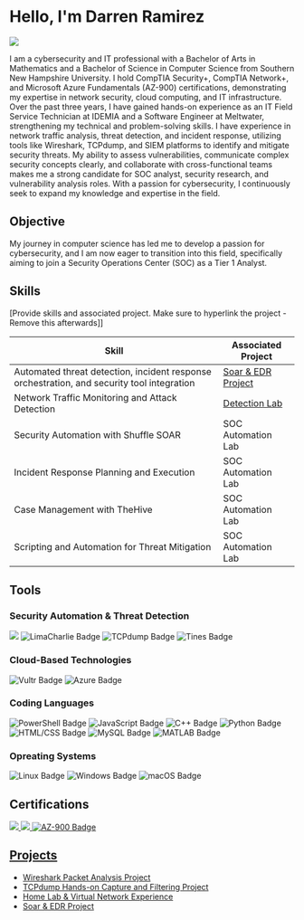 # Hello, I'm Darren Ramirez
<a href="https://linkedin.com/in/darren-ramirez"><img src="https://img.shields.io/badge/-LinkedIn-0072b1?&style=for-the-badge&logo=linkedin&logoColor=white" /></a>

I am a cybersecurity and IT professional with a Bachelor of Arts in Mathematics and a Bachelor of Science in Computer Science from Southern New Hampshire University. I hold CompTIA Security+, CompTIA Network+, and Microsoft Azure Fundamentals (AZ-900) certifications, demonstrating my expertise in network security, cloud computing, and IT infrastructure. Over the past three years, I have gained hands-on experience as an IT Field Service Technician at IDEMIA and a Software Engineer at Meltwater, strengthening my technical and problem-solving skills. I have experience in network traffic analysis, threat detection, and incident response, utilizing tools like Wireshark, TCPdump, and SIEM platforms to identify and mitigate security threats. My ability to assess vulnerabilities, communicate complex security concepts clearly, and collaborate with cross-functional teams makes me a strong candidate for SOC analyst, security research, and vulnerability analysis roles. With a passion for cybersecurity, I continuously seek to expand my knowledge and expertise in the field.

## Objective

My journey in computer science has led me to develop a passion for cybersecurity, and I am now eager to transition into this field, specifically aiming to join a Security Operations Center (SOC) as a Tier 1 Analyst.

## Skills
[Provide skills and associated project. Make sure to hyperlink the project - Remove this afterwards]]

| Skill                                         | Associated Project         |
|-----------------------------------------------|----------------------------|
| Automated threat detection, incident response orchestration, and security tool integration| <a href="https://github.com/DarrenRamirez/SOAR---EDR-Project">Soar & EDR Project</a>|
| Network Traffic Monitoring and Attack Detection | <a href="https://google.com">Detection Lab</a>|
| Security Automation with Shuffle SOAR         | SOC Automation Lab|
| Incident Response Planning and Execution      | SOC Automation Lab|
| Case Management with TheHive                  | SOC Automation Lab|
| Scripting and Automation for Threat Mitigation | SOC Automation Lab|

## Tools

### Security Automation & Threat Detection
<div>
    <img src="https://img.shields.io/badge/-Wireshark-1679A7?&style=for-the-badge&logo=Wireshark&logoColor=white" />
    <img src="https://img.shields.io/badge/-LimaCharlie-137CBD?style=for-the-badge" alt="LimaCharlie Badge" />
    <img src="https://img.shields.io/badge/-TCPdump-0A7ECB?style=for-the-badge&logo=TCPdump&logoColor=white" alt="TCPdump Badge" />
    <img src="https://img.shields.io/badge/-Tines-F26841?style=for-the-badge" alt="Tines Badge" />
</div>

### Cloud-Based Technologies 
<div>
    <img src="https://img.shields.io/badge/-Vultr-007BFC?style=for-the-badge" alt="Vultr Badge"/>
    <img src="https://img.shields.io/badge/-Azure-0089D6?style=for-the-badge&logo=microsoftazure&logoColor=white" alt="Azure Badge"/>
</div>

### Coding Languages
<div>
    <img src="https://img.shields.io/badge/-PowerShell-5391FE?style=for-the-badge&logo=powershell&logoColor=white" alt="PowerShell Badge"/>
    <img src="https://img.shields.io/badge/-JavaScript-F7DF1E?style=for-the-badge&logo=javascript&logoColor=black" alt="JavaScript Badge"/>
    <img src="https://img.shields.io/badge/C++-00599C?style=for-the-badge&logo=cplusplus&logoColor=white" alt="C++ Badge"/>
    <img src="https://img.shields.io/badge/Python-3776AB?style=for-the-badge&logo=python&logoColor=white" alt="Python Badge"/>
  <br>
    <img src="https://img.shields.io/badge/HTML%2FCSS-1572B6?style=for-the-badge&logo=css3&logoColor=white" alt="HTML/CSS Badge"/>
    <img src="https://img.shields.io/badge/MySQL-4479A1?style=for-the-badge&logo=mysql&logoColor=white" alt="MySQL Badge"/>
    <img src="https://img.shields.io/badge/MATLAB-0076A8?style=for-the-badge&logo=mathworks&logoColor=white" alt="MATLAB Badge"/>
</div>

### Opreating Systems
<div>
  <img src="https://img.shields.io/badge/Linux-FCC624?style=for-the-badge&logo=linux&logoColor=black" alt="Linux Badge"/>
  <img src="https://img.shields.io/badge/Windows-0078D6?style=for-the-badge&logo=windows&logoColor=white" alt="Windows Badge"/>
  <img src="https://img.shields.io/badge/macOS-000000?style=for-the-badge&logo=apple&logoColor=white" alt="macOS Badge"/>
</div>

## Certifications

<div>
<a href="https://www.credly.com/badges/104e7c78-fe68-499e-82bd-c8432c0b4f65/linked_in_profile"><img src="https://img.shields.io/badge/-Security%2B-FF0000?&style=for-the-badge&logo=CompTIA&logoColor=white" />
<a href="https://www.credly.com/badges/c0834f45-855d-4196-addb-dfb943e0ae03/linked_in_profile"><img src="https://img.shields.io/badge/-Network%2B-007ACC?&style=for-the-badge&logo=CompTIA&logoColor=white" />
<a href="https://learn.microsoft.com/en-us/users/darrenramirez-9661/credentials/e73158468d77e3c"><img src="https://img.shields.io/badge/AZ--900-0078D4?style=for-the-badge&logo=microsoft&logoColor=white" alt="AZ-900 Badge"/>
</div>



## Projects
- Wireshark Packet Analysis Project
- TCPdump Hands-on Capture and Filtering Project
- Home Lab & Virtual Network Experience
- <a href="https://github.com/DarrenRamirez/SOAR---EDR-Project">Soar & EDR Project</a>


